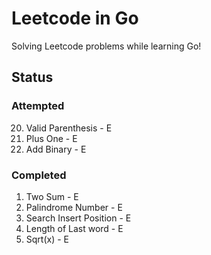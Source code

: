 # Leetcode in Go

Solving Leetcode problems while learning Go!

## Status

### Attempted

20. Valid Parenthesis - E
66. Plus One - E
67. Add Binary - E

### Completed

1. Two Sum - E
9. Palindrome Number - E
35. Search Insert Position - E
58. Length of Last word - E
69. Sqrt(x) - E
